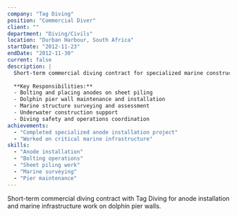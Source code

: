 ```yaml
---
company: "Tag Diving"
position: "Commercial Diver"
client: ""
department: "Diving/Civils"
location: "Durban Harbour, South Africa"
startDate: "2012-11-23"
endDate: "2012-11-30"
current: false
description: |
  Short-term commercial diving contract for specialized marine construction work at Durban Harbour.
  
  **Key Responsibilities:**
  - Bolting and placing anodes on sheet piling
  - Dolphin pier wall maintenance and installation
  - Marine structure surveying and assessment
  - Underwater construction support
  - Diving safety and operations coordination
achievements:
  - "Completed specialized anode installation project"
  - "Worked on critical marine infrastructure"
skills:
  - "Anode installation"
  - "Bolting operations"
  - "Sheet piling work"
  - "Marine surveying"
  - "Pier maintenance"
---
```


Short-term commercial diving contract with Tag Diving for anode installation and marine infrastructure work on dolphin pier walls. 